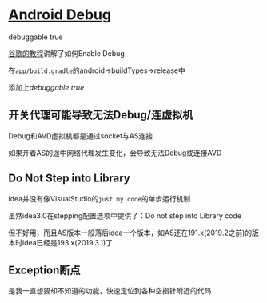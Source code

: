 # [Android Debug](/2019/12/android_debug.md)

<i class="fa fa-hashtag"></i>
debuggable true

[谷歌的教程](https://developer.android.com/studio/debug)讲解了如何Enable Debug

在`app/build.gradle`的android->buildTypes->release中

添加上<var class="mark">debuggable true</var>

## 开关代理可能导致无法Debug/连虚拟机

Debug和AVD虚拟机都是通过socket与AS连接

如果开着AS的途中网络代理发生变化，会导致无法Debug或连接AVD

## Do Not Step into Library

idea并没有像VisualStudio的`just my code`的单步运行机制

虽然idea3.0在stepping配置选项中提供了：Do not step into Library code

但不好用，而且AS版本一般落后idea一个版本，如AS还在191.x(2019.2之前)的版本时idea已经是193.x(2019.3.1)了

## Exception断点

是我一直想要却不知道的功能，快速定位到各种空指针附近的代码  
